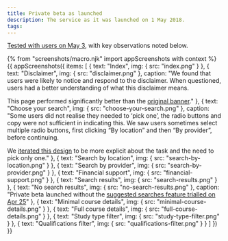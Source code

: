 ```yaml
---
title: Private beta as launched
description: The service as it was launched on 1 May 2018.
tags:
---
```

[Tested with users on May 3](/find-teacher-training/private-beta/user-research-may-3), with key observations noted below.

{% from "screenshots/macro.njk" import appScreenshots with context %}
{{ appScreenshots({
  items: [
    {
      text: "Index",
      img: { src: "index.png" }
    },
    {
      text: "Disclaimer",
      img: { src: "disclaimer.png" },
      caption: "We found that users were likely to notice and respond to the disclaimer. When questioned, users had a better understanding of what this disclaimer means.

This page performed significantly better than the [original banner](/find-teacher-training/private-beta/user-research-apr-25#search-results)."
    },
    {
      text: "Choose your search",
      img: { src: "choose-your-search.png" },
      caption: "Some users did not realise they needed to ‘pick one’, the radio buttons and copy were not sufficient in indicating this. We saw users sometimes select multiple radio buttons, first clicking “By location” and then “By provider”, before continuing.

We [iterated this design](/find-teacher-training/private-beta/iteration-may-15) to be more explicit about the task and the need to pick only one."
    },
    {
      text: "Search by location",
      img: { src: "search-by-location.png" }
    },
    {
      text: "Search by provider",
      img: { src: "search-by-provider.png" }
    },
    {
      text: "Financial support",
      img: { src: "financial-support.png" }
    },
    {
      text: "Search results",
      img: { src: "search-results.png" }
    },
    {
      text: "No search results",
      img: { src: "no-search-results.png" },
      caption: "Private beta launched without the [suggested searches feature trialled on Apr 25](/find-teacher-training/private-beta/user-research-apr-25)"
    },
    {
      text: "Minimal course details",
      img: { src: "minimal-course-details.png" }
    },
    {
      text: "Full course details",
      img: { src: "full-course-details.png" }
    },
    {
      text: "Study type filter",
      img: { src: "study-type-filter.png" }
    },
    {
      text: "Qualifications filter",
      img: { src: "qualifications-filter.png" }
    }
  ]
}) }}
